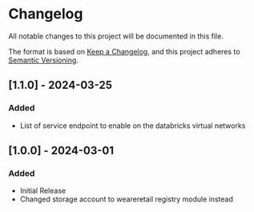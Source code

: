 # Changelog

All notable changes to this project will be documented in this file.

The format is based on [Keep a Changelog](https://keepachangelog.com/en/1.0.0/),
and this project adheres to [Semantic Versioning](https://semver.org/spec/v2.0.0.html).

## [1.1.0] - 2024-03-25

### Added

- List of service endpoint to enable on the databricks virtual networks

## [1.0.0] - 2024-03-01

### Added

- Initial Release
- Changed storage account to weareretail registry module instead
